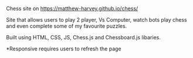 Chess site on https://matthew-harvey.github.io/chess/

Site that allows users to play 2 player, Vs Computer, watch bots play chess and even complete some of my favourite puzzles. 

Built using HTML, CSS, JS, Chess.js and Chessboard.js libaries.

*Responsive requires users to refresh the page
